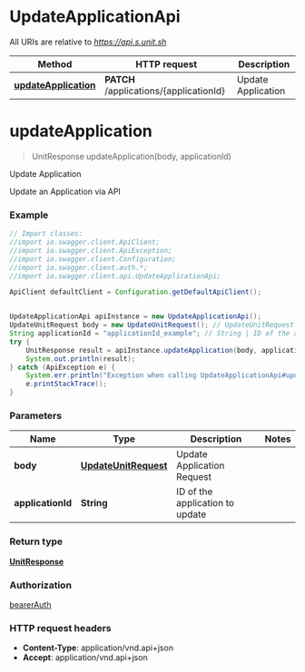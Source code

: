 # UpdateApplicationApi

All URIs are relative to *https://api.s.unit.sh*

Method | HTTP request | Description
------------- | ------------- | -------------
[**updateApplication**](UpdateApplicationApi.md#updateApplication) | **PATCH** /applications/{applicationId} | Update Application

<a name="updateApplication"></a>
# **updateApplication**
> UnitResponse updateApplication(body, applicationId)

Update Application

Update an Application via API 

### Example
```java
// Import classes:
//import io.swagger.client.ApiClient;
//import io.swagger.client.ApiException;
//import io.swagger.client.Configuration;
//import io.swagger.client.auth.*;
//import io.swagger.client.api.UpdateApplicationApi;

ApiClient defaultClient = Configuration.getDefaultApiClient();


UpdateApplicationApi apiInstance = new UpdateApplicationApi();
UpdateUnitRequest body = new UpdateUnitRequest(); // UpdateUnitRequest | Update Application Request
String applicationId = "applicationId_example"; // String | ID of the application to update
try {
    UnitResponse result = apiInstance.updateApplication(body, applicationId);
    System.out.println(result);
} catch (ApiException e) {
    System.err.println("Exception when calling UpdateApplicationApi#updateApplication");
    e.printStackTrace();
}
```

### Parameters

Name | Type | Description  | Notes
------------- | ------------- | ------------- | -------------
 **body** | [**UpdateUnitRequest**](UpdateUnitRequest.md)| Update Application Request |
 **applicationId** | **String**| ID of the application to update |

### Return type

[**UnitResponse**](UnitResponse.md)

### Authorization

[bearerAuth](../README.md#bearerAuth)

### HTTP request headers

 - **Content-Type**: application/vnd.api+json
 - **Accept**: application/vnd.api+json

